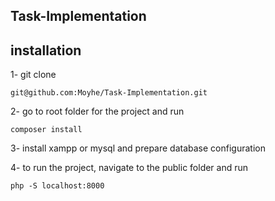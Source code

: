 ## Task-Implementation

## installation

1- git clone

    git@github.com:Moyhe/Task-Implementation.git

2- go to root folder for the project and run

    composer install

3- install xampp or mysql and prepare database configuration

4- to run the project, navigate to the public folder and run

    php -S localhost:8000
